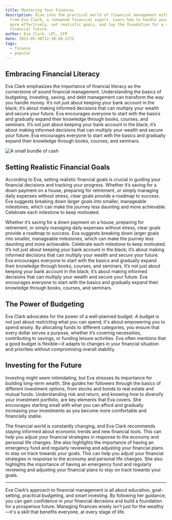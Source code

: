 ```yaml
---
title: Mastering Your Finances
description: Dive into the practical world of financial management with insights
  from Eva Clark, a renowned financial expert. Learn how to handle your finances
  more effectively, set realistic goals, and lay the foundation for a secure
  financial future.
author: Eva Clark, LPC, CFP
date: 2023-05-30T12:30:58.227Z
tags:
  - finance
  - popular
---
```

## Embracing Financial Literacy

Eva Clark emphasizes the importance of financial literacy as the cornerstone of sound financial management. Understanding the basics of budgeting, investing, saving, and debt management can transform the way you handle money. It’s not just about keeping your bank account in the black; it’s about making informed decisions that can multiply your wealth and secure your future. Eva encourages everyone to start with the basics and gradually expand their knowledge through books, courses, and seminars. It’s not just about keeping your bank account in the black; it’s about making informed decisions that can multiply your wealth and secure your future. Eva encourages everyone to start with the basics and gradually expand their knowledge through books, courses, and seminars.

![A small bundle of cash](/static/img/blog-image-finance.png "A small bundle of cash")

## Setting Realistic Financial Goals

According to Eva, setting realistic financial goals is crucial in guiding your financial decisions and tracking your progress. Whether it’s saving for a down payment on a house, preparing for retirement, or simply managing daily expenses without stress, clear goals provide a roadmap to success. Eva suggests breaking down larger goals into smaller, manageable milestones, which can make the journey less daunting and more achievable. Celebrate each milestone to keep motivated. 

Whether it’s saving for a down payment on a house, preparing for retirement, or simply managing daily expenses without stress, clear goals provide a roadmap to success. Eva suggests breaking down larger goals into smaller, manageable milestones, which can make the journey less daunting and more achievable. Celebrate each milestone to keep motivated. It’s not just about keeping your bank account in the black; it’s about making informed decisions that can multiply your wealth and secure your future. Eva encourages everyone to start with the basics and gradually expand their knowledge through books, courses, and seminars. It’s not just about keeping your bank account in the black; it’s about making informed decisions that can multiply your wealth and secure your future. Eva encourages everyone to start with the basics and gradually expand their knowledge through books, courses, and seminars.

## The Power of Budgeting

Eva Clark advocates for the power of a well-planned budget. A budget is not just about restricting what you can spend; it's about empowering you to spend wisely. By allocating funds to different categories, you ensure that every dollar serves a purpose, whether it’s covering necessities, contributing to savings, or funding leisure activities. Eva often mentions that a good budget is flexible—it adapts to changes in your financial situation and priorities without compromising overall stability.

## Investing for the Future

Investing might seem intimidating, but Eva stresses its importance for building long-term wealth. She guides her followers through the basics of different investment options, from stocks and bonds to real estate and mutual funds. Understanding risk and return, and knowing how to diversify your investment portfolio, are key elements that Eva covers. She encourages starting small with what you can afford and gradually increasing your investments as you become more comfortable and financially stable.

The financial world is constantly changing, and Eva Clark recommends staying informed about economic trends and new financial tools. This can help you adjust your financial strategies in response to the economy and personal life changes. She also highlights the importance of having an emergency fund and regularly reviewing and adjusting your financial plans to stay on track towards your goals. This can help you adjust your financial strategies in response to the economy and personal life changes. She also highlights the importance of having an emergency fund and regularly reviewing and adjusting your financial plans to stay on track towards your goals.

- - -

Eva Clark’s approach to financial management is all about education, goal-setting, practical budgeting, and smart investing. By following her guidance, you can gain confidence in your financial decisions and build a foundation for a prosperous future. Managing finances wisely isn't just for the wealthy—it's a skill that benefits everyone, at every stage of life.